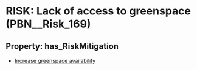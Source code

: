 # RISK: __Lack of access to greenspace__ (PBN__Risk_169)

## Property: has_RiskMitigation

* [Increase greenspace availability](PBN__RiskMitigation_209)


